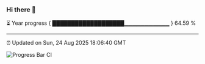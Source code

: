 ### Hi there 👋

⏳ Year progress { ███████████████████▁▁▁▁▁▁▁▁▁▁▁ } 64.59 %

---

⏰ Updated on Sun, 24 Aug 2025 18:06:40 GMT

![Progress Bar CI](https://github.com/liununu/liununu/workflows/Progress%20Bar%20CI/badge.svg)
